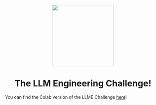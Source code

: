 <p align = "center" draggable=”false” ><img src="https://github.com/AI-Maker-Space/LLM-Dev-101/assets/37101144/d1343317-fa2f-41e1-8af1-1dbb18399719" 
     width="200px"
     height="auto"/>
</p>


<h1 align="center" id="heading">The LLM Engineering Challenge!</h1>

You can find the Colab version of the LLME Challenge [here](https://colab.research.google.com/drive/16oeDV8RTpn_3irlZQmZ4yXZjkW_bvxfT?usp=sharing)!